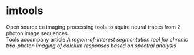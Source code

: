 # imtools
Open source ca imaging processing tools to aquire neural traces from 2 photon image sequences.  
Tools accompany article *A region-of-interest segmentation tool for chronic two-photon imaging of calcium responses based on spectral analysis*
